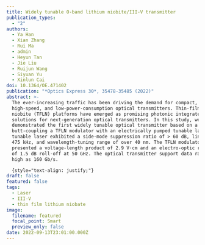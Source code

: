 ```yaml
---
title: Widely tunable O-band lithium niobite/III-V transmitter
publication_types:
  - "2"
authors:
  - Ya Han
  - Xian Zhang
  - Rui Ma
  - admin
  - Heyun Tan
  - Jie Liu
  - Ruijun Wang
  - Siyuan Yu
  - Xinlun Cai
doi: 10.1364/OE.471402
publication: "*Optics Express 30*, 35478-35485 (2022)"
abstract: >-
  The ever-increasing traffic has been driving the demand for compact,
  high-speed, and low-power-consumption optical transmitters. Thin-film lithium
  niobite (TFLN) platforms have emerged as promising photonic integrated
  solutions for next-generation optical transmitters. In this study, we
  demonstrated the first widely tunable optical transmitter based on a
  butt-coupling a TFLN modulator with an electrically pumped tunable laser. The
  tunable laser exhibited a side-mode suppression ratio of > 60 dB, linewidth of
  475 kHz, and wavelength-tuning range of over 40 nm. The TFLN modulator
  presented a voltage-length product of 2.9 V·cm and an electro-optic response
  of 1.5 dB roll-off at 50 GHz. The optical transmitter support data rate was as
  high as 160 Gb/s.

  {style="text-align: justify;"}
draft: false
featured: false
tags:
  - Laser
  - III-V
  - thin film lithium niobate
image:
  filename: featured
  focal_point: Smart
  preview_only: false
date: 2022-09-13T23:01:00.000Z
---
```

